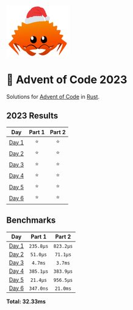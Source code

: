 <img src="./.assets/christmas_ferris.png" width="164">

# 🎄 Advent of Code 2023

Solutions for [Advent of Code](https://adventofcode.com/) in [Rust](https://www.rust-lang.org/).

<!--- advent_readme_stars table --->
## 2023 Results

| Day | Part 1 | Part 2 |
| :---: | :---: | :---: |
| [Day 1](https://adventofcode.com/2023/day/1) | ⭐ | ⭐ |
| [Day 2](https://adventofcode.com/2023/day/2) | ⭐ | ⭐ |
| [Day 3](https://adventofcode.com/2023/day/3) | ⭐ | ⭐ |
| [Day 4](https://adventofcode.com/2023/day/4) | ⭐ | ⭐ |
| [Day 5](https://adventofcode.com/2023/day/5) | ⭐ | ⭐ |
| [Day 6](https://adventofcode.com/2023/day/6) | ⭐ | ⭐ |
<!--- advent_readme_stars table --->

<!--- benchmarking table --->
## Benchmarks

| Day | Part 1 | Part 2 |
| :---: | :---: | :---:  |
| [Day 1](./src/bin/01.rs) | `235.8µs` | `823.2µs` |
| [Day 2](./src/bin/02.rs) | `51.0µs` | `71.1µs` |
| [Day 3](./src/bin/03.rs) | `4.7ms` | `3.7ms` |
| [Day 4](./src/bin/04.rs) | `385.1µs` | `383.9µs` |
| [Day 5](./src/bin/05.rs) | `21.4µs` | `956.5µs` |
| [Day 6](./src/bin/06.rs) | `347.0ns` | `21.0ms` |

**Total: 32.33ms**
<!--- benchmarking table --->
